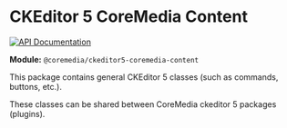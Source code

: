 # CKEditor 5 CoreMedia Content

[![API Documentation][docs:api:badge]][docs:api]

[docs:api]: <https://coremedia.github.io/ckeditor-plugins/docs/api/modules/ckeditor5_coremedia_content.html> "@coremedia/ckeditor5-coremedia-content"
[docs:api:badge]: <https://img.shields.io/badge/docs-%F0%9F%93%83%20API-informational?style=for-the-badge>

**Module:** `@coremedia/ckeditor5-coremedia-content`

This package contains general CKEditor 5 classes (such as commands, buttons, etc.).

These classes can be shared between CoreMedia ckeditor 5 packages (plugins).

